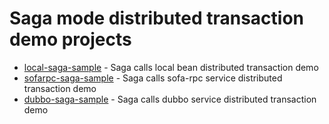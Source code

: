 # Saga mode distributed transaction demo projects

* [local-saga-sample](https://github.com/seata/seata-samples/tree/master/saga/local-saga-sample) - Saga calls local bean
  distributed transaction demo
* [sofarpc-saga-sample](https://github.com/seata/seata-samples/tree/master/saga/local-saga-sample) - Saga calls sofa-rpc
  service distributed transaction demo
* [dubbo-saga-sample](https://github.com/seata/seata-samples/tree/master/saga/local-saga-sample) - Saga calls dubbo
  service distributed transaction demo